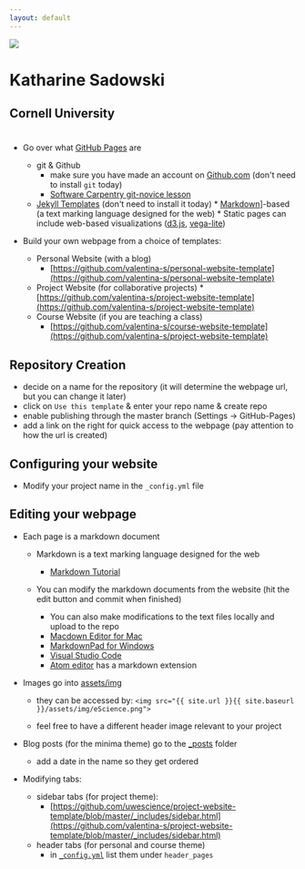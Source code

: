```yaml
---
layout: default
---
```


<img src="{{ site.url }}{{ site.baseurl }}/assets/img/cornell.png">


# Katharine Sadowski
## Cornell University 

# 
* Go over what [GitHub Pages](https://pages.github.com/) are
  * git & Github
    * make sure you have made an account on [Github.com](Github.com) (don't need to install `git` today)
    * [Software Carpentry git-novice lesson](http://swcarpentry.github.io/git-novice/)
  * [Jekyll Templates](https://jekyllrb.com/) (don't need to install it today)
		* [Markdown](https://daringfireball.net/projects/markdown/syntax)]-based (a text marking language designed for the web)
		* Static pages can include web-based visualizations ([d3.js](https://d3js.org/), [vega-lite](https://vega.github.io/vega-lite/))
 
* Build your own webpage from a choice of templates:
  * Personal Website (with a blog)
    * [https://github.com/valentina-s/personal-website-template](https://github.com/valentina-s/personal-website-template)   
  * Project Website (for collaborative projects)
    *[https://github.com/valentina-s/project-website-template](https://github.com/valentina-s/project-website-template)
  * Course Website (if you are teaching a class)
    * [https://github.com/valentina-s/course-website-template](https://github.com/valentina-s/project-website-template)


## Repository Creation

* decide on a name for the repository (it will determine the webpage url, but you can change it later)
* click on `Use this template` & enter your repo name & create repo
* enable publishing through the master branch (Settings -> GitHub-Pages)
* add a link on the right for quick access to the webpage (pay attention to how the url is created)


## Configuring your website
* Modify your project name in the `_config.yml` file
	
## Editing your webpage

* Each page is a markdown document
	* Markdown is a text marking language designed for the web 
		* [Markdown Tutorial](https://daringfireball.net/projects/markdown/syntax)
	
	* You can modify the markdown documents from the website (hit the edit button and commit when finished)
    	* You can also make modifications to the text files locally and upload to the repo
		* [Macdown Editor for Mac](https://macdown.uranusjr.com/)
		* [MarkdownPad for Windows](http://markdownpad.com/news/2013/introducing-markdownpad-2/)
		* [Visual Studio Code](https://code.visualstudio.com/docs/languages/markdown)
		* [Atom editor](https://atom.io/) has a markdown extension


* Images go into [assets/img](https://github.com/valentina-s/project-website-template/tree/master/assets/img)
	* they can be accessed by:
			```
			<img src="{{ site.url }}{{ site.baseurl }}/assets/img/eScience.png">
			```
	
	* feel free to have a different header image relevant to your project

* Blog posts (for the minima theme) go to the [_posts](https://github.com/valentina-s/personal-website-template/tree/master/_posts) folder
  * add a date in the name so they get ordered

* Modifying tabs:
  * sidebar tabs (for project theme):
  	* [https://github.com/uwescience/project-website-template/blob/master/_includes/sidebar.html](https://github.com/valentina-s/project-website-template/blob/master/_includes/sidebar.html) 	
  * header tabs (for personal and course theme) 
  	* in [`_config.yml`](https://github.com/valentina-s/personal-website-template/blob/master/_config.yml) list them under `header_pages` 		
 
